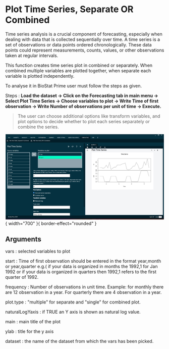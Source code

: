 # Plot Time Series, Separate OR Combined

Time series analysis is a crucial component of forecasting, especially when dealing with data that is collected sequentially over time. A time series is a set of observations or data points ordered chronologically. These data points could represent measurements, counts, values, or other observations taken at regular intervals.

This function creates time series plot in combined or separately. When combined multiple variables are plotted together, when separate each variable is plotted independently.

To analyse it in BioStat Prime user must follow the steps as given.

Steps
: __Load the dataset -> Click on the Forecasting tab in main menu -> Select Plot Time Series -> Choose variables to plot -> Write Time of first observation -> Write Number of observations per unit of time -> Execute.__

>The user can choose additional options like transform variables, and plot options to decide whether to plot each series separately or combine the series.

![alt text](screenshots/image235.png){ width="700" }{ border-effect="rounded" }

## Arguments

vars
: selected variables to plot

start
: Time of first observation should be entered in the format year,month or year,quarter e.g.( if your data is organized in months the 1992,1 for Jan 1992 or if your data is organized in quarters then 1992,1 refers to the first quarter of 1992.

frequency
: Number of observations in unit time. Example: for monthly there are 12 observation in a year. For quarterly there are 4 observation in a year.

plot.type
: "multiple" for separate and "single" for combined plot.

naturalLogYaxis
: if TRUE an Y axis is shown as natural log value.

main
: main title of the plot

ylab
: title for the y axis

dataset
: the name of the dataset from which the vars has been picked.
